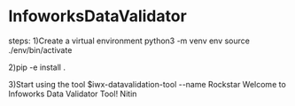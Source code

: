 # InfoworksDataValidator

steps:
1)Create a virtual environment
python3 -m venv env
source ./env/bin/activate

2)pip -e install .

3)Start using the tool
$iwx-datavalidation-tool --name Rockstar
Welcome to Infoworks Data Validator Tool! Nitin

